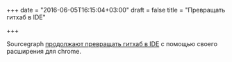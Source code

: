 +++
date = "2016-06-05T16:15:04+03:00"
draft = false
title = "Превращать гитхаб в IDE"

+++

<p>Sourcegraph <a href="https://text.sourcegraph.com/browse-github-like-an-ide-with-the-sourcegraph-chrome-extension-9e279d2b98e9#.cfgcumawo">продолжают превращать гитхаб в IDE</a> с помощью своего расширения для chrome.</p>

